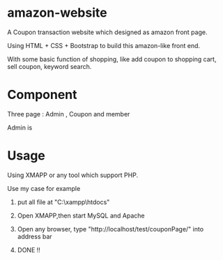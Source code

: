 # amazon-website

A Coupon transaction website which designed as amazon front page.

Using HTML + CSS + Bootstrap to build this amazon-like front end. 

With some basic function of shopping, like add coupon to shopping cart, sell coupon, keyword search.

# Component

Three page : Admin , Coupon and member

Admin is 

# Usage

Using XMAPP or any tool which support PHP.

Use my case for example

1. put all file at "C:\xampp\htdocs" 

2. Open XMAPP,then start MySQL and Apache

3. Open any browser, type "http://localhost/test/couponPage/" into address bar

4. DONE !!
